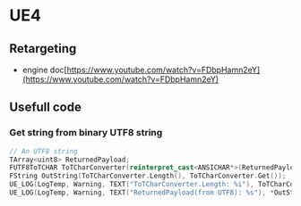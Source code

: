 # UE4

## Retargeting

* engine doc[https://www.youtube.com/watch?v=FDbpHamn2eY](https://www.youtube.com/watch?v=FDbpHamn2eY)

## Usefull code

### Get string from binary UTF8 string

```cpp
// An UTF8 string
TArray<uint8> ReturnedPayload;
FUTF8ToTCHAR ToTCharConverter(reinterpret_cast<ANSICHAR*>(ReturnedPayload.GetData()), ReturnedPayload.Num());  
FString OutString(ToTCharConverter.Length(), ToTCharConverter.Get());  
UE_LOG(LogTemp, Warning, TEXT("ToTCharConverter.Length: %i"), ToTCharConverter.Length());  
UE_LOG(LogTemp, Warning, TEXT("ReturnedPayload(from UTF8): %s"), *OutString);  
```
<!--stackedit_data:
eyJoaXN0b3J5IjpbLTkwMTQyMjczNSwxNzE2MTkwNl19
-->
